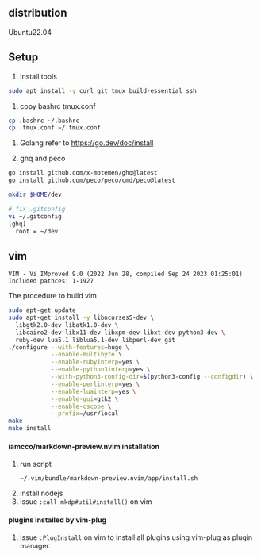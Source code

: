 ## distribution

Ubuntu22.04

## Setup

1. install tools

``` bash
sudo apt install -y curl git tmux build-essential ssh
```

1. copy bashrc tmux.conf
``` bash
cp .bashrc ~/.bashrc
cp .tmux.conf ~/.tmux.conf
```

1. Golang
refer to https://go.dev/doc/install


1. ghq and peco

``` bash
go install github.com/x-motemen/ghq@latest
go install github.com/peco/peco/cmd/peco@latest
```

``` bash
mkdir $HOME/dev

# fix .gitconfig
vi ~/.gitconfig
[ghq]
  root = ~/dev
```

## vim

```
VIM - Vi IMproved 9.0 (2022 Jun 28, compiled Sep 24 2023 01:25:01)
Included pathces: 1-1927
```

The procedure to build vim
``` bash
sudo apt-get update
sudo apt-get install -y libncurses5-dev \
  libgtk2.0-dev libatk1.0-dev \
  libcairo2-dev libx11-dev libxpm-dev libxt-dev python3-dev \
  ruby-dev lua5.1 liblua5.1-dev libperl-dev git
./configure --with-features=huge \
            --enable-multibyte \
            --enable-rubyinterp=yes \
            --enable-python3interp=yes \
            --with-python3-config-dir=$(python3-config --configdir) \
            --enable-perlinterp=yes \
            --enable-luainterp=yes \
            --enable-gui=gtk2 \
            --enable-cscope \
            --prefix=/usr/local
make
make install
```

#### iamcco/markdown-preview.nvim installation

1. run script
    ```
    ~/.vim/bundle/markdown-preview.nvim/app/install.sh
    ```
1. install nodejs
1. issue ``:call mkdp#util#install()`` on vim

#### plugins installed by vim-plug

1. issue ``:PlugInstall`` on vim to install all plugins using vim-plug as plugin manager.

